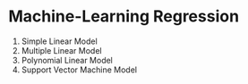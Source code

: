 # Machine-Learning Regression
1. Simple Linear Model
2. Multiple Linear Model
3. Polynomial Linear Model
4. Support Vector Machine Model
